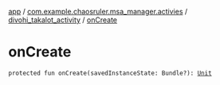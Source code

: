[app](../../index.md) / [com.example.chaosruler.msa_manager.activies](../index.md) / [divohi_takalot_activity](index.md) / [onCreate](.)

# onCreate

`protected fun onCreate(savedInstanceState: Bundle?): `[`Unit`](https://kotlinlang.org/api/latest/jvm/stdlib/kotlin/-unit/index.html)